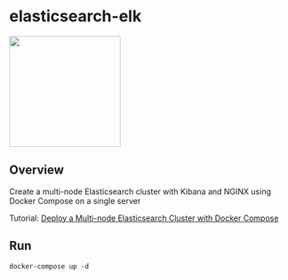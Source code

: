 # elasticsearch-elk

<img src="https://miro.medium.com/max/700/1*ZsZbAu4CawTm44lv4tycXA.png" height="200" />

## Overview
Create a multi-node Elasticsearch cluster with Kibana and NGINX using Docker Compose on a single server

Tutorial: [Deploy a Multi-node Elasticsearch Cluster with Docker Compose](https://cdn4.iconfinder.com/data/icons/social-media-2210/24/Medium-512.png])

## Run
`docker-compose up -d`
